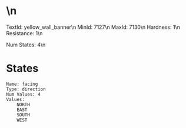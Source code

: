 # \n
TextId: yellow_wall_banner\n
MinId: 7127\n
MaxId: 7130\n
Hardness: 1\n
Resistance: 1\n

Num States: 4\n
# States
```
Name: facing
Type: direction
Num Values: 4
Values:
    NORTH
    EAST
    SOUTH
    WEST
```